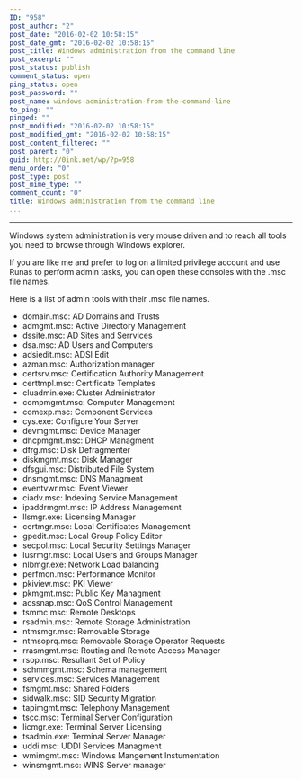 ```yaml
---
ID: "958"
post_author: "2"
post_date: "2016-02-02 10:58:15"
post_date_gmt: "2016-02-02 10:58:15"
post_title: Windows administration from the command line
post_excerpt: ""
post_status: publish
comment_status: open
ping_status: open
post_password: ""
post_name: windows-administration-from-the-command-line
to_ping: ""
pinged: ""
post_modified: "2016-02-02 10:58:15"
post_modified_gmt: "2016-02-02 10:58:15"
post_content_filtered: ""
post_parent: "0"
guid: http://0ink.net/wp/?p=958
menu_order: "0"
post_type: post
post_mime_type: ""
comment_count: "0"
title: Windows administration from the command line
...
```

---

Windows system administration is very mouse driven and to reach
all tools you need to browse through Windows explorer.

If you are like me and prefer to log on a limited privilege account and use Runas to perform admin tasks, you can open these consoles with the .msc file names.

Here is a list of admin tools with their .msc file names.

<ul>
<li>domain.msc: AD Domains and Trusts</li>
<li>admgmt.msc: Active Directory Management</li>
<li>dssite.msc: AD Sites and Serrvices</li>
<li>dsa.msc: AD Users and Computers</li>
<li>adsiedit.msc: ADSI Edit</li>
<li>azman.msc: Authorization manager</li>
<li>certsrv.msc: Certification Authority Management</li>
<li>certtmpl.msc: Certificate Templates</li>
<li>cluadmin.exe: Cluster Administrator</li>
<li>compmgmt.msc: Computer Management</li>
<li>comexp.msc: Component Services</li>
<li>cys.exe: Configure Your Server</li>
<li>devmgmt.msc: Device Manager</li>
<li>dhcpmgmt.msc: DHCP Managment</li>
<li>dfrg.msc: Disk Defragmenter</li>
<li>diskmgmt.msc: Disk Manager</li>
<li>dfsgui.msc: Distributed File System</li>
<li>dnsmgmt.msc: DNS Managment</li>
<li>eventvwr.msc: Event Viewer</li>
<li>ciadv.msc: Indexing Service Management</li>
<li>ipaddrmgmt.msc: IP Address Management</li>
<li>llsmgr.exe: Licensing Manager</li>
<li>certmgr.msc: Local Certificates Management</li>
<li>gpedit.msc: Local Group Policy Editor</li>
<li>secpol.msc: Local Security Settings Manager</li>
<li>lusrmgr.msc: Local Users and Groups Manager</li>
<li>nlbmgr.exe: Network Load balancing</li>
<li>perfmon.msc: Performance Monitor</li>
<li>pkiview.msc: PKI Viewer</li>
<li>pkmgmt.msc: Public Key Managment</li>
<li>acssnap.msc: QoS Control Management</li>
<li>tsmmc.msc: Remote Desktops</li>
<li>rsadmin.msc: Remote Storage Administration</li>
<li>ntmsmgr.msc: Removable Storage </li>
<li>ntmsoprq.msc: Removable Storage Operator Requests</li>
<li>rrasmgmt.msc: Routing and Remote Access Manager</li>
<li>rsop.msc: Resultant Set of Policy</li>
<li>schmmgmt.msc: Schema management</li>
<li>services.msc: Services Management</li>
<li>fsmgmt.msc: Shared Folders</li>
<li>sidwalk.msc: SID Security Migration</li>
<li>tapimgmt.msc: Telephony Management</li>
<li>tscc.msc: Terminal Server Configuration</li>
<li>licmgr.exe: Terminal Server Licensing </li>
<li>tsadmin.exe: Terminal Server Manager</li>
<li>uddi.msc: UDDI Services Managment</li>
<li>wmimgmt.msc: Windows Mangement Instumentation</li>
<li>winsmgmt.msc: WINS Server manager</li>
</ul>
